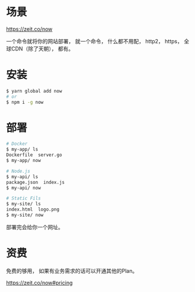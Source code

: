 # 场景

https://zeit.co/now

一个命令就将你的网站部署，
就一个命令，
什么都不用配，
http2，
https，
全球CDN（除了天朝），
都有。

# 安装
```bash
$ yarn global add now
# or
$ npm i -g now
```

# 部署
```bash
# Docker
$ my-app/ ls
Dockerfile  server.go
$ my-app/ now

# Node.js
$ my-api/ ls
package.json  index.js
$ my-api/ now

# Static Fils
$ my-site/ ls
index.html  logo.png
$ my-site/ now
```

部署完会给你一个网址。

# 资费
免费的够用，
如果有业务需求的话可以开通其他的Plan。

https://zeit.co/now#pricing
